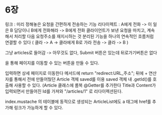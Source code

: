 # 6장
링크 : 미리 정해놓은 요청을 간편하게 전송하는 기능
리다이렉트 : A에게 전화 -> 이 일은 B 담당이니 B에게 전화해라 -> B에게 전화
            클라이언트가 보낸 요청을 마치고, 계속해서 처리할 다음 요청주소를 재지시하는 것
            분리된 기능을 하나의 연속적인 흐름처럼 연결할 수 있다 ( 클라 -> A -> 클라에게 B로 가라 전송 -> 클라 -> B )

그냥 articles로 들어감 -> 아무것도 없다, Submit 버튼은 있는데 뒤로가기버튼은 없다

<a href="url"></a>을 통해 페이지를 이동할 수 있는 버튼을 만들 수 있다.

입력하면 상세 페이지로 이동한다
메서드에 return "redirect:URL_주소";
뒤에 + 연산자를 통해서 전에 만들어뒀던 Article 객체 saved를 이용
saved 객체 내 .getId()를 호출해 사용할 수 있다. (Article 클래스에 롬복 @Getter를 추가한다
Title과 Content가 입력되면서 만들어진 Id를 가져와 "/articles/1" 로 리다이렉션된다.

index.mustache 의 테이블에 동적으로 생성되는 ArticleList에도 a 태그에 href를 추가해 링크가 가능하게 할 수 있다.
